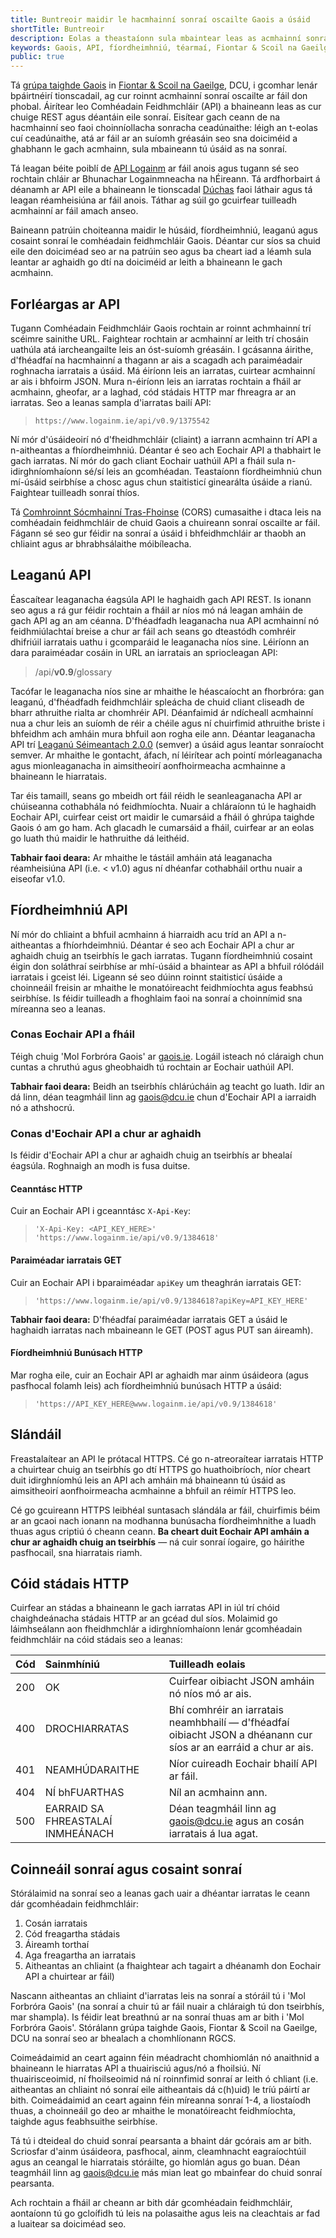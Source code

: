 ```yaml
---
title: Buntreoir maidir le hacmhainní sonraí oscailte Gaois a úsáid
shortTitle: Buntreoir
description: Eolas a theastaíonn sula mbaintear leas as acmhainní sonraí oscailte Gaois
keywords: Gaois, API, fíordheimhniú, téarmaí, Fiontar & Scoil na Gaeilge, DCU
public: true
---
```


Tá [grúpa taighde Gaois](https://www.gaois.ie) in [Fiontar & Scoil na Gaeilge](https://www.dcu.ie/fiontar_scoilnagaeilge/), DCU, i gcomhar lenár bpáirtnéirí tionscadail, ag cur roinnt acmhainní sonraí oscailte ar fáil don phobal. Áirítear leo Comhéadain Feidhmchláir (API) a bhaineann leas as cur chuige REST agus déantáin eile sonraí. Eisítear gach ceann de na hacmhainní seo faoi choinníollacha sonracha ceadúnaithe: léigh an t-eolas cuí ceadúnaithe, atá ar fáil ar an suíomh gréasáin seo sna doiciméid a ghabhann le gach acmhainn, sula mbaineann tú úsáid as na sonraí.  

Tá leagan béite poiblí de [API Logainm](/en/data/logainm/v0.9/api) ar fáil anois agus tugann sé seo rochtain chláir ar Bhunachar Logainmneacha na hÉireann. Tá ardfhorbairt á déanamh ar API eile a bhaineann le tionscadal [Dúchas](/en/data/duchas/v0.5/api) faoi láthair agus tá leagan réamheisiúna ar fáil anois. Táthar ag súil go gcuirfear tuilleadh acmhainní ar fáil amach anseo. 

Baineann patrúin choiteanna maidir le húsáid, fíordheimhniú, leaganú agus cosaint sonraí le comhéadain feidhmchláir Gaois. Déantar cur síos sa chuid eile den doiciméad seo ar na patrúin seo agus ba cheart iad a léamh sula leantar ar aghaidh go dtí na doiciméid ar leith a bhaineann le gach acmhainn.  

## Forléargas ar API

Tugann Comhéadain Feidhmchláir Gaois rochtain ar roinnt achmhainní trí scéimre sainithe URL. Faightear rochtain ar acmhainní ar leith trí chosáin uathúla atá iarcheangailte leis an óst-suíomh gréasáin. I gcásanna áirithe, d'fhéadfaí na hacmhainní a thagann ar ais a scagadh ach paraiméadair roghnacha iarratais a úsáid. Má éiríonn leis an iarratas, cuirtear acmhainní ar ais i bhfoirm JSON. Mura n-éiríonn leis an iarratas rochtain a fháil ar acmhainn, gheofar, ar a laghad, cód stádais HTTP mar fhreagra ar an iarratas. Seo a leanas sampla d'iarratas bailí API:  

> `https://www.logainm.ie/api/v0.9/1375542`

Ní mór d'úsáideoirí nó d'fheidhmchláir (cliaint) a iarrann acmhainn trí API a n-aitheantas a fhíordheimhniú. Déantar é seo ach Eochair API a thabhairt le gach iarratas. Ní mór do gach cliant Eochair uathúil API a fháil sula n-idirghníomhaíonn sé/sí leis an gcomhéadan. Teastaíonn fíordheimhniú chun mí-úsáid seirbhíse a chosc agus chun staitisticí ginearálta úsáide a rianú. Faightear tuilleadh sonraí thíos.

Tá [Comhroinnt Sócmhainní Tras-Fhoinse](https://developer.mozilla.org/en-US/docs/Web/HTTP/CORS) (CORS) cumasaithe i dtaca leis na comhéadain feidhmchláir de chuid Gaois a chuireann sonraí oscailte ar fáil. Fágann sé seo gur féidir na sonraí a úsáid i bhfeidhmchláir ar thaobh an chliaint agus ar bhrabhsálaithe móibíleacha.

## Leaganú API

Éascaítear leaganacha éagsúla API le haghaidh gach API REST. Is ionann seo agus a rá gur féidir rochtain a fháil ar níos mó ná leagan amháin de gach API ag an am céanna. D'fhéadfadh leaganacha nua API acmhainní nó feidhmiúlachtaí breise a chur ar fáil ach seans go dteastódh comhréir dhifriúil iarratais uathu i gcomparáid le leaganacha níos sine. Léiríonn an dara paraiméadar cosáin in URL an iarratais an spriocleagan API:  

> /api/**v0.9**/glossary

Tacófar le leaganacha níos sine ar mhaithe le héascaíocht an fhorbróra: gan leaganú, d'fhéadfadh feidhmchláir spleácha de chuid cliant cliseadh de bharr athruithe rialta ar chomhréir API. Déanfaimid ár ndícheall acmhainní nua a chur leis an suíomh de réir a chéile agus ní chuirfimid athruithe briste i bhfeidhm ach amháin mura bhfuil aon rogha eile ann. Déantar leaganacha API trí [Leaganú Séimeantach 2.0.0](https://semver.org/spec/v2.0.0.html) (semver) a úsáid agus leantar sonraíocht semver. Ar mhaithe le gontacht, áfach, ní léirítear ach pointí mórleaganacha agus mionleaganacha in aimsitheoirí aonfhoirmeacha acmhainne a bhaineann le hiarratais.

Tar éis tamaill, seans go mbeidh ort fáil réidh le seanleaganacha API ar chúiseanna cothabhála nó feidhmíochta. Nuair a chláraíonn tú le haghaidh Eochair API, cuirfear ceist ort maidir le cumarsáid a fháil ó ghrúpa taighde Gaois ó am go ham. Ach glacadh le cumarsáid a fháil, cuirfear ar an eolas go luath thú maidir le hathruithe dá leithéid.

**Tabhair faoi deara:** Ar mhaithe le tástáil amháin atá leaganacha réamheisiúna API (i.e. < v1.0) agus ní dhéanfar cothabháil orthu nuair a eiseofar v1.0.

## Fíordheimhniú API 

Ní mór do chliaint a bhfuil acmhainn á hiarraidh acu tríd an API a n-aitheantas a fhíorhdeimhniú. Déantar é seo ach Eochair API a chur ar aghaidh chuig an tseirbhís le gach iarratas. Tugann fíordheimhniú cosaint éigin don soláthraí seirbhíse ar mhí-úsáid a bhaintear as API a bhfuil rólódáil iarratais i gceist léi. Ligeann sé seo dúinn roinnt staitisticí úsáide a choinneáil freisin ar mhaithe le monatóireacht feidhmíochta agus feabhsú seirbhíse. Is féidir tuilleadh a fhoghlaim faoi na sonraí a choinnímid sna míreanna seo a leanas.  

### Conas Eochair API a fháil 

Téigh chuig 'Mol Forbróra Gaois' ar [gaois.ie](https://www.gaois.ie/).  Logáil isteach nó cláraigh chun cuntas a chruthú agus gheobhaidh tú rochtain ar Eochair uathúil API.  

**Tabhair faoi deara:** Beidh an tseirbhís chlárúcháin ag teacht go luath. Idir an dá linn, déan teagmháil linn ag [gaois@dcu.ie](mailto:gaois@dcu.ie) chun d'Eochair API a iarraidh nó a athshocrú.  

### Conas d'Eochair API a chur ar aghaidh 

Is féidir d'Eochair API a chur ar aghaidh chuig an tseirbhís ar bhealaí éagsúla. Roghnaigh an modh is fusa duitse.  

#### Ceanntásc HTTP 

Cuir an Eochair API i gceanntásc `X-Api-Key`: 

> `'X-Api-Key: <API_KEY_HERE>' 'https://www.logainm.ie/api/v0.9/1384618'`

#### Paraiméadar iarratais GET

Cuir an Eochair API i bparaiméadar `apiKey` um theaghrán iarratais GET: 

> `'https://www.logainm.ie/api/v0.9/1384618?apiKey=API_KEY_HERE'`

**Tabhair faoi deara:** D'fhéadfaí paraiméadar iarratais GET a úsáid le haghaidh iarratas nach mbaineann le GET (POST agus PUT san áireamh).

#### Fíordheimhniú Bunúsach HTTP

Mar rogha eile, cuir an Eochair API ar aghaidh mar ainm úsáideora (agus pasfhocal folamh leis) ach fíordheimhniú bunúsach HTTP a úsáid:  

> `'https://API_KEY_HERE@www.logainm.ie/api/v0.9/1384618'`

## Slándáil

Freastalaítear an API le prótacal HTTPS. Cé go n-atreoraítear iarratais HTTP a chuirtear chuig an tseirbhís go dtí HTTPS go huathoibríoch, níor cheart duit idirghníomhú leis an API ach amháin má bhaineann tú úsáid as aimsitheoirí aonfhoirmeacha acmhainne a bhfuil an réimír HTTPS leo.  

Cé go gcuireann HTTPS leibhéal suntasach slándála ar fáil, chuirfimis béim ar an gcaoi nach ionann na modhanna bunúsacha fíordheimhnithe a luadh thuas agus criptiú ó cheann ceann. **Ba cheart duit Eochair API amháin a chur ar aghaidh chuig an tseirbhís** — ná cuir sonraí íogaire, go háirithe pasfhocail, sna hiarratais riamh.  

## Cóid stádais HTTP

Cuirfear an stádas a bhaineann le gach iarratas API in iúl trí chóid chaighdeánacha stádais HTTP ar an gcéad dul síos. Molaimid go láimhseálann aon fheidhmchlár a idirghníomhaíonn lenár gcomhéadain feidhmchláir na cóid stádais seo a leanas:

| Cód   | Sainmhíniú                        | Tuilleadh eolais    |
| :---- | :-------------------------------- | :------------------ |
| 200   | OK                                | Cuirfear oibiacht JSON amháin nó níos mó ar ais. |
| 400   | DROCHIARRATAS                     | Bhí comhréir an iarratais neamhbhailí — d'fhéadfaí oibiacht JSON a dhéanann cur síos ar an earráid a chur ar ais. |
| 401   | NEAMHÚDARAITHE                    | Níor cuireadh Eochair bhailí API ar fáil. |
| 404   | NÍ bhFUARTHAS                     | Níl an acmhainn ann. |
| 500   | EARRAID SA FHREASTALAÍ INMHEÁNACH | Déan teagmháil linn ag [gaois@dcu.ie](mailto:gaois@dcu.ie) agus an cosán iarratais á lua agat. |

## Coinneáil sonraí agus cosaint sonraí 

Stórálaimid na sonraí seo a leanas gach uair a dhéantar iarratas le ceann dár gcomhéadain feidhmchláir:  

1. Cosán iarratais
2. Cód freagartha stádais
3. Áireamh torthaí
4. Aga freagartha an iarratais
5. Aitheantas an chliaint (a fhaightear ach tagairt a dhéanamh don Eochair API a chuirtear ar fáil)  

Nascann aitheantas an chliaint d'iarratas leis na sonraí a stóráil tú i 'Mol Forbróra Gaois' (na sonraí a chuir tú ar fáil nuair a chláraigh tú don tseirbhís, mar shampla). Is féidir leat breathnú ar na sonraí thuas am ar bith i 'Mol Forbróra Gaois'. Stórálann grúpa taighde Gaois, Fiontar & Scoil na Gaeilge, DCU na sonraí seo ar bhealach a chomhlíonann RGCS.

Coimeádaimid an ceart againn féin méadracht chomhiomlán nó anaithnid a bhaineann le hiarratas API a thuairisciú agus/nó a fhoilsiú. Ní thuairisceoimid, ní fhoilseoimid ná ní roinnfimid sonraí ar leith ó chliant (i.e. aitheantas an chliaint nó sonraí eile aitheantais dá c(h)uid) le tríú páirtí ar bith. Coimeádaimid an ceart againn féin míreanna sonraí 1-4, a liostaíodh thuas, a choinneáil go deo ar mhaithe le monatóireacht feidhmíochta, taighde agus feabhsuithe seirbhíse.   

Tá tú i dteideal do chuid sonraí pearsanta a bhaint dár gcórais am ar bith. Scriosfar d'ainm úsáideora, pasfhocal, ainm, cleamhnacht eagraíochtúil agus an ceangal le hiarratais stóráilte, go hiomlán agus go buan. Déan teagmháil linn ag [gaois@dcu.ie](mailto:gaois@dcu.ie) más mian leat go mbainfear do chuid sonraí pearsanta.  

Ach rochtain a fháil ar cheann ar bith dár gcomhéadain feidhmchláir, aontaíonn tú go gcloífidh tú leis na polasaithe agus leis na cleachtais ar fad a luaitear sa doiciméad seo.  
